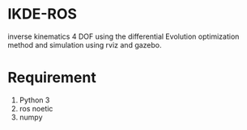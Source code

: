 # IKDE-ROS
inverse kinematics 4 DOF using the differential Evolution optimization method and simulation using rviz and gazebo.

# Requirement
1. Python 3
2. ros noetic 
4. numpy
